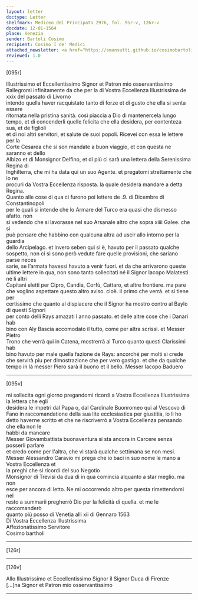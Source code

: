 ```yaml
---
layout: letter
doctype: Letter
shelfmark: Mediceo del Principato 2976, fol. 95r-v, 126r-v
docdate: 12-01-1564
place: Venezia
sender: Bartoli Cosimo
recipient: Cosimo I de' Medici
attached_newsletter: <a href="https://smansutti.github.io/cosimobartoli/texts/3079_059/">3079_059</a>
reviewed: 1.0
---
```


[095r]  
  
  
Illustrissimo et Eccellentissimo Signor et Patron mio osservantissimo  
Rallegromi infinitamente da che per la di Vostra Eccellenza Illustrissima de xxix del passato di Livorno  
intendo quella haver racquistato tanto di forze et di gusto che ella si senta essere  
ritornata nella pristina sanità. così piaccia a Dio di mantenercela lungo  
tempo, et di concenderli quelle felicita che ella desidera, per contenteza sua, et de figlioli  
et di noi altri servitori, et salute de suoi popoli. Ricevei con essa le lettere per la  
Corte Cesarea che si son mandate a buon viaggio, et con questa ne saranno et dello  
Albizo et di Monsignor Delfino, et di più ci sarà una lettera della Serenissima Regina di  
Inghilterra, che mi ha data qui un suo Agente. et pregatomi strettamente che io ne  
procuri da Vostra Eccellenza risposta. la quale desidera mandare a detta Regina.  
Quanto alle cose di qua ci furono poi lettere de .9. di Dicembre di Constantinopoli  
per le quali si intende che lo Armare del Turco era quasi che dismesso afatto. non  
si vedendo che si lavorasse nel suo Arsanale altro che sopra xiiii Galee. che si  
può pensare che habbino con qualcuna altra ad uscir allo intorno per la guardia  
dello Arcipelago. et invero seben qui si è, havuto per il passato qualche  
sospetto, non ci si sono però vedute fare quelle provisioni, che sariano parse neces  
sarie, se l’armata havessi havuto a venir fuori. et da che arrivarono queste  
ultime lettere in qua, non sono tanto sollecitati né il Signor Iacopo Malatesti né li altri  
Capitani eletti per Cipro, Candia, Corfù, Cattaro, et altre frontiere. ma pare  
che voglino aspettare questo altro aviso. cioè. il primo che verrà. et si tiene per  
certissimo che quanto al dispiacere che il Signor ha mostro contro al Baylo di questi Signori  
per conto delli Rays amazati l anno passato. et delle altre cose che i Danari hab  
bino con Aly Bascia accomodato il tutto, come per altra scrissi. et Messer Pietro  
Trono che verrà qui in Catena, mostrerrà al Turco quanto questi Clarissimi hab  
bino havuto per male quella fazione de Rays: ancorché per molti si crede  
che servirà piu per dimostrazione che per vero gastigo. et che da qualche  
tempo in là messer Piero sarà il buono et il bello. Messer Iacopo Baduero  
  
---  

[095v]  
  
  
mi sollecita ogni giorno pregandomi ricordi a Vostra Eccellenza Illustrissima la lettera che egli  
desidera le impetri dal Papa o, dal Cardinale Buonromeo qui al Vescovo di  
Fano in raccomandatione della sua lite ecclesiastica per giustitia, io li ho  
detto haverne scritto et che ne riscriverrò a Vostra Eccellenza pensando che ella non le  
habbi da mancare  
Messer Giovambattista buonaventura si sta ancora in Carcere senza posserli parlare  
et credo come per l'altra, che vi starà qualche settimana se non mesi.  
Messer Alessandro Caravio mi prega che io baci in suo nome le mano a Vostra Eccellenza et  
la preghi che si ricordi del suo Negotio  
Monsignor di Trevisi da dua dì in qua comincia alquanto a star meglio. ma non  
esce per ancora di letto. Ne mi occorrendo altro per questa rimettendomi nel  
resto a summarii pregherrò Dio per la felicità di quella. et me le raccomanderò  
quanto più posso di Venetia alli xii di Gennaro 1563  
Di Vostra Eccellenza Illustrissima  
Affezionatissimo Servitore  
Cosimo bartholi  
  
---  

[126r]  
  
  
  
---  

[126v]  
  
  
Allo Illustrissimo et Eccellentissimo Signor il Signor Duca di Firenze  
[...]na Signor et Patron mio osservantissimo  
  
---  


